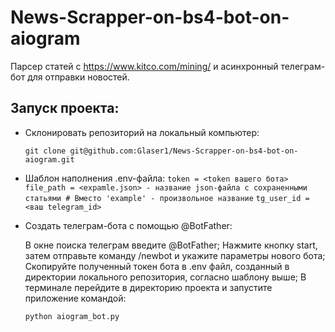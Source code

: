# News-Scrapper-on-bs4-bot-on-aiogram

Парсер статей с https://www.kitco.com/mining/ и асинхронный телеграм-бот для отправки новостей.

## Запуск проекта:
* Склонировать репозиторий на локальный компьютер:

  ``` git clone git@github.com:Glaser1/News-Scrapper-on-bs4-bot-on-aiogram.git ```
  
* Шаблон наполнения .env-файла:
  ``` token = <token вашего бота> ``` 
  ``` file_path = <expamle.json> - название json-файла с сохраненными статьями # Вместо 'example' - произвольное название ```
  ``` tg_user_id = <ваш telegram_id> ```
  
* Создать телеграм-бота с помощью @BotFather:

  В окне поиска телеграм введите @BotFather;
  Нажмите кнопку start, затем отправьте команду /newbot и укажите параметры нового бота;
  Скопируйте полученный токен бота в .env файл, созданный в директории локального репозитория, согласно шаблону выше;
  В терминале перейдите в директорию проекта и запустите приложение командой: 
 
    ``` python aiogram_bot.py ```

